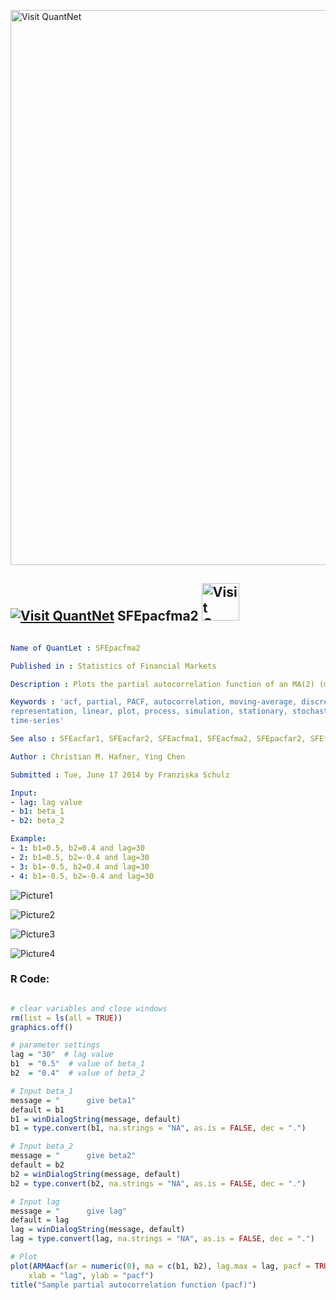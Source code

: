 
[<img src="https://github.com/QuantLet/Styleguide-and-FAQ/blob/master/pictures/banner.png" width="888" alt="Visit QuantNet">](http://quantlet.de/)

## [<img src="https://github.com/QuantLet/Styleguide-and-FAQ/blob/master/pictures/qloqo.png" alt="Visit QuantNet">](http://quantlet.de/) **SFEpacfma2** [<img src="https://github.com/QuantLet/Styleguide-and-FAQ/blob/master/pictures/QN2.png" width="60" alt="Visit QuantNet 2.0">](http://quantlet.de/)

```yaml

Name of QuantLet : SFEpacfma2

Published in : Statistics of Financial Markets

Description : Plots the partial autocorrelation function of an MA(2) (moving average) process.

Keywords : 'acf, partial, PACF, autocorrelation, moving-average, discrete, graphical
representation, linear, plot, process, simulation, stationary, stochastic, stochastic-process,
time-series'

See also : SFEacfar1, SFEacfar2, SFEacfma1, SFEacfma2, SFEpacfar2, SFEfgnacf

Author : Christian M. Hafner, Ying Chen

Submitted : Tue, June 17 2014 by Franziska Schulz

Input: 
- lag: lag value
- b1: beta_1
- b2: beta_2

Example: 
- 1: b1=0.5, b2=0.4 and lag=30
- 2: b1=0.5, b2=-0.4 and lag=30
- 3: b1=-0.5, b2=0.4 and lag=30
- 4: b1=-0.5, b2=-0.4 and lag=30

```

![Picture1](SFEpacfma2_1-1.png)

![Picture2](SFEpacfma2_2-1.png)

![Picture3](SFEpacfma2_3-1.png)

![Picture4](SFEpacfma2_4-1.png)


### R Code:
```r

# clear variables and close windows
rm(list = ls(all = TRUE))
graphics.off()

# parameter settings
lag = "30"  # lag value
b1  = "0.5"  # value of beta_1
b2  = "0.4"  # value of beta_2

# Input beta_1
message = "      give beta1"
default = b1
b1 = winDialogString(message, default)
b1 = type.convert(b1, na.strings = "NA", as.is = FALSE, dec = ".")

# Input beta_2
message = "      give beta2"
default = b2
b2 = winDialogString(message, default)
b2 = type.convert(b2, na.strings = "NA", as.is = FALSE, dec = ".")

# Input lag
message = "      give lag"
default = lag
lag = winDialogString(message, default)
lag = type.convert(lag, na.strings = "NA", as.is = FALSE, dec = ".")

# Plot
plot(ARMAacf(ar = numeric(0), ma = c(b1, b2), lag.max = lag, pacf = TRUE), type = "h", 
    xlab = "lag", ylab = "pacf")
title("Sample partial autocorrelation function (pacf)")


```
